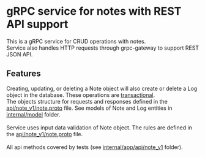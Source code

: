 <h1>gRPC service for notes with REST API support</h1>
This is a gRPC service for CRUD operations with notes.<br>
Service also handles HTTP requests through grpc-gateway to support REST JSON API.

<h2>Features</h2>
Creating, updating, or deleting a Note object will also create or delete a Log object in the database. These operations are <u>transactional</u>.
<br>
The objects structure for requests and responses defined in the <a href=https://github.com/Journeyman150/note-service-api/blob/task6/api/note_v1/note.proto>api/note_v1/note.proto</a> file.
See models of Note and Log entities in <a href=https://github.com/Journeyman150/note-service-api/tree/task6/internal/model>internal/model</a> folder.
<br><br>
Service uses input data validation of Note object. The rules are defined in the <a href=https://github.com/Journeyman150/note-service-api/blob/task6/api/note_v1/note.proto>api/note_v1/note.proto</a> file.
<br><br>
All api methods covered by tests (see <a href=https://github.com/Journeyman150/note-service-api/tree/task6/internal/app/api/note_v1>internal/app/api/note_v1</a> folder).
